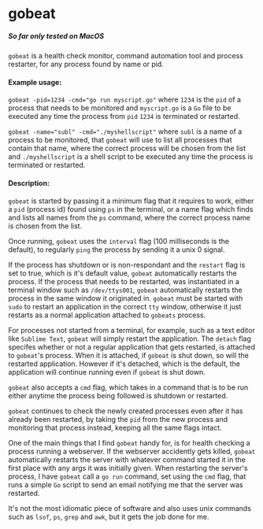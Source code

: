 # gobeat

##### So far only tested on MacOS

`gobeat` is a health check monitor, command automation tool and process restarter, for any process found by name or pid.

#### Example usage: 
`gobeat -pid=1234 -cmd="go run myscript.go"` where `1234` is the `pid` of a process that needs to be monitored and `myscript.go` is a `Go` file to be executed any time the process from `pid` `1234` is terminated or restarted.

`gobeat -name="subl" -cmd="./myshellscript"` where `subl` is a name of a process to be monitored, that `gobeat` will use to list all processes that contain that name, where the correct process will be chosen from the list and `./myshellscript` is a shell script to be executed any time the process is terminated or restarted.

#### Description:

`gobeat` is started by passing it a minimum flag that it requires to work, either a `pid` (process id) found  using `ps` in the terminal, or a name flag which finds and lists all names from the `ps` command, where the correct process name is chosen from the list.

Once running, `gobeat` uses the `interval` flag (100 milliseconds is the default), to regularly `ping` the process by sending it a unix 0 signal. 

If the process has shutdown or is non-respondant and the `restart` flag is set to true, 
which is it's default value, `gobeat` automatically restarts the process. If the process that needs to
be restarted, was instantiated in a terminal window such as `/dev/ttys001`, `gobeat` automatically restarts
the process in the same window it originated in. `gobeat` must be started with `sudo` to restart an application
in the correct `tty` window, otherwise it just restarts as a normal application attached to `gobeats` process.

For processes not started from a terminal, for example, such as a text editor like `Sublime Text`,
`gobeat` will simply restart the application. The `detach` flag specifes whether or not a regular application 
that gets restarted, is attached to `gobeat`'s process. When it is attached, if `gobeat` is shut down, 
so will the restarted application. However if it's detached, which is the default, the application will 
continue running even if `gobeat` is shut down.

`gobeat` also accepts a `cmd` flag, which takes in a command that is to be run either anytime the process being
followed is shutdown or restarted.

`gobeat` continues to check the newly created processes even after it has already been restarted, by taking
the `pid` from the new process and monitoring that process instead, keeping all the same flags intact.

One of the main things that I find `gobeat` handy for, is for health checking a process running a webserver.
If the webserver accidently gets killed, `gobeat` automatically restarts the server with whatever command started
it in the first place with any args it was initially given.
When restarting the server's process, I have `gobeat` call a `go run` command, set using the `cmd` flag, 
that runs a simple `Go` script to send an email notifying me that the server was restarted.

It's not the most idiomatic piece of software and also uses unix commands such as `lsof`, `ps`, `grep` and `awk`,
but it gets the job done for me.
